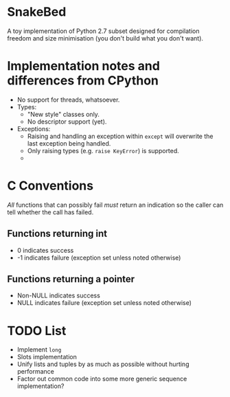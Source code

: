 # SnakeBed

A toy implementation of Python 2.7 subset designed for compilation freedom and size minimisation (you don't build what you don't want).

# Implementation notes and differences from CPython

* No support for threads, whatsoever.
* Types:
  * "New style" classes only.
  * No descriptor support (yet).
* Exceptions:
  * Raising and handling an exception within `except` will overwrite the last exception being handled.
  * Only raising types (e.g. `raise KeyError`) is supported.
  * 

# C Conventions

*All* functions that can possibly fail *must* return an indication so the caller can tell whether the call has failed.

## Functions returning int

* 0 indicates success
* -1 indicates failure (exception set unless noted otherwise)

## Functions returning a pointer

* Non-NULL indicates success
* NULL indicates failure (exception set unless noted otherwise)

# TODO List

* Implement `long`
* Slots implementation
* Unify lists and tuples by as much as possible without hurting performance
* Factor out common code into some more generic sequence implementation?
